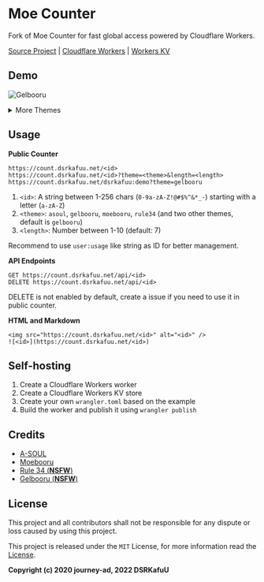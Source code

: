 # Moe Counter

Fork of Moe Counter for fast global access powered by Cloudflare Workers.

[Source Project](https://github.com/journey-ad/Moe-counter) | [Cloudflare Workers](https://workers.cloudflare.com/) | [Workers KV](https://www.cloudflare.com/products/workers-kv/)

## Demo

![Gelbooru](https://count.dsrkafuu.net/dsrkafuu:demo?theme=gelbooru)

<details>
<summary>More Themes</summary>

**A-SOUL**

![A-SOUL](https://count.dsrkafuu.net/dsrkafuu:demo?theme=asoul)

**Moebooru**

![Moebooru](https://count.dsrkafuu.net/dsrkafuu:demo?theme=moebooru)

##### Rule 34

![Rule 34](https://count.dsrkafuu.net/dsrkafuu:demo?theme=rule34)

##### Gelbooru

![Gelbooru](https://count.dsrkafuu.net/dsrkafuu:demo?theme=gelbooru)

</details>

## Usage

**Public Counter**

```
https://count.dsrkafuu.net/<id>
https://count.dsrkafuu.net/<id>?theme=<theme>&length=<length>
https://count.dsrkafuu.net/dsrkafuu:demo?theme=gelbooru
```

1. `<id>`: A string between 1-256 chars (`0-9a-zA-Z!@#$%^&*_-`) starting with a letter (`a-zA-Z`)
2. `<theme>`: `asoul`, `gelbooru`, `moebooru`, `rule34` (and two other themes, default is `gelbooru`)
3. `<length>`: Number between 1-10 (default: 7)

Recommend to use `user:usage` like string as ID for better management.

**API Endpoints**

```
GET https://count.dsrkafuu.net/api/<id>
DELETE https://count.dsrkafuu.net/api/<id>
```

DELETE is not enabled by default, create a issue if you need to use it in public counter.

**HTML and Markdown**

```
<img src="https://count.dsrkafuu.net/<id>" alt="<id>" />
![<id>](https://count.dsrkafuu.net/<id>)
```

## Self-hosting

1. Create a Cloudflare Workers worker
2. Create a Cloudflare Workers KV store
3. Create your own `wrangler.toml` based on the example
4. Build the worker and publish it using `wrangler publish`

## Credits

- [A-SOUL](https://space.bilibili.com/703007996)
- [Moebooru](https://github.com/moebooru/moebooru)
- [Rule 34 (**NSFW**)](https://rule34.xxx/)
- [Gelbooru (**NSFW**)](https://gelbooru.com/)

## License

This project and all contributors shall not be responsible for any dispute or loss caused by using this project.

This project is released under the `MIT` License, for more information read the [License](https://github.com/dsrkafuu/moe-counter/blob/master/LICENSE).

**Copyright (c) 2020 journey-ad, 2022 DSRKafuU**
